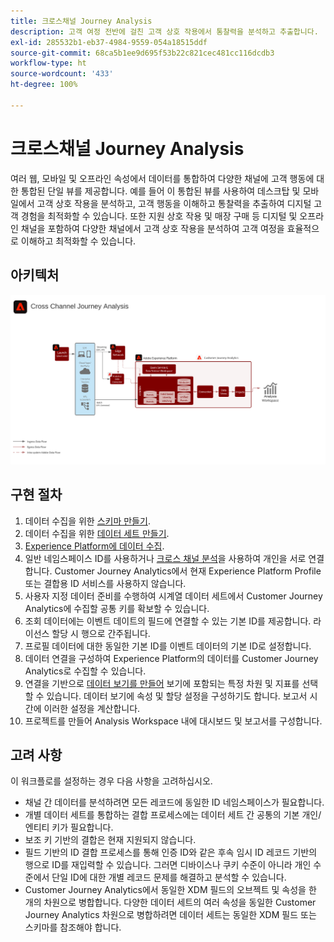 ```yaml
---
title: 크로스채널 Journey Analysis
description: 고객 여정 전반에 걸친 고객 상호 작용에서 통찰력을 분석하고 추출합니다.
exl-id: 285532b1-eb37-4984-9559-054a18515ddf
source-git-commit: 68ca5b1ee9d695f53b22c821cec481cc116dcdb3
workflow-type: ht
source-wordcount: '433'
ht-degree: 100%

---
```


# 크로스채널 Journey Analysis

여러 웹, 모바일 및 오프라인 속성에서 데이터를 통합하여 다양한 채널에 고객 행동에 대한 통합된 단일 뷰를 제공합니다. 예를 들어 이 통합된 뷰를 사용하여 데스크탑 및 모바일에서 고객 상호 작용을 분석하고, 고객 행동을 이해하고 통찰력을 추출하여 디지털 고객 경험을 최적화할 수 있습니다. 또한 지원 상호 작용 및 매장 구매 등 디지털 및 오프라인 채널을 포함하여 다양한 채널에서 고객 상호 작용을 분석하여 고객 여정을 효율적으로 이해하고 최적화할 수 있습니다.

## 아키텍처

![크로스 채널 아키텍처](assets/cross-channel-architecture.svg)

## 구현 절차

1. 데이터 수집을 위한 [스키마 만들기](https://experienceleague.adobe.com/docs/experience-platform/xdm/tutorials/create-schema-ui.html).
1. 데이터 수집을 위한 [데이터 세트 만들기](https://experienceleague.adobe.com/docs/platform-learn/tutorials/data-ingestion/create-datasets-and-ingest-data.html).
1. [Experience Platform에 데이터 수집](https://experienceleague.adobe.com/docs/platform-learn/tutorials/data-ingestion/understanding-data-ingestion.html).
1. 일반 네임스페이스 ID를 사용하거나 [크로스 채널 분석](/help/connections/cca/overview.md)을 사용하여 개인을 서로 연결합니다. Customer Journey Analytics에서 현재 Experience Platform Profile 또는 결합용 ID 서비스를 사용하지 않습니다.
1. 사용자 지정 데이터 준비를 수행하여 시계열 데이터 세트에서 Customer Journey Analytics에 수집할 공통 키를 확보할 수 있습니다.
1. 조회 데이터에는 이벤트 데이트의 필드에 연결할 수 있는 기본 ID를 제공합니다. 라이선스 할당 시 행으로 간주됩니다.
1. 프로필 데이터에 대한 동일한 기본 ID를 이벤트 데이터의 기본 ID로 설정합니다.
1. 데이터 연결을 구성하여 Experience Platform의 데이터를 Customer Journey Analytics로 수집할 수 있습니다.
1. 연결을 기반으로 [데이터 보기를 만들어](/help/data-views/create-dataview.md) 보기에 포함되는 특정 차원 및 지표를 선택할 수 있습니다. 데이터 보기에 속성 및 할당 설정을 구성하기도 합니다. 보고서 시간에 이러한 설정을 계산합니다.
1. 프로젝트를 만들어 Analysis Workspace 내에 대시보드 및 보고서를 구성합니다.

## 고려 사항

이 워크플로를 설정하는 경우 다음 사항을 고려하십시오.

* 채널 간 데이터를 분석하려면 모든 레코드에 동일한 ID 네임스페이스가 필요합니다.
* 개별 데이터 세트를 통합하는 결합 프로세스에는 데이터 세트 간 공통의 기본 개인/엔티티 키가 필요합니다.
* 보조 키 기반의 결합은 현재 지원되지 않습니다.
* 필드 기반의 ID 결합 프로세스를 통해 인증 ID와 같은 후속 임시 ID 레코드 기반의 행으로 ID를 재입력할 수 있습니다. 그러면 디바이스나 쿠키 수준이 아니라 개인 수준에서 단일 ID에 대한 개별 레코드 문제를 해결하고 분석할 수 있습니다.
* Customer Journey Analytics에서 동일한 XDM 필드의 오브젝트 및 속성을 한 개의 차원으로 병합합니다. 다양한 데이터 세트의 여러 속성을 동일한 Customer Journey Analytics 차원으로 병합하려면 데이터 세트는 동일한 XDM 필드 또는 스키마를 참조해야 합니다.
